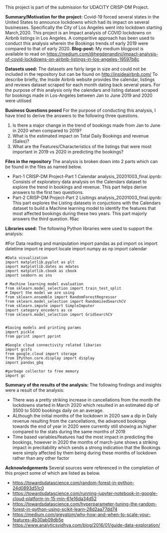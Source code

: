 This project is part of the submission for UDACITY CRISP-DM Project.

**Summary/Motivation for the project:**
Covid-19 forced several states in the United States to announce lockdowns which had its impact on several businesses. Specifically the City of Los Angeles went into lockdown starting March,2020.
This project is an Impact analysis of COVID lockdowns on Airbnb listings in Los Angeles. A comparitive approach has been used to conduct this analysis wherein the Bookings trends of early 2019 were compared to that of early 2020.
**Blog-post:**
My medium blogpost is available to read on https://medium.com/@hegdenandini/impact-analysis-of-covid-lockdowns-on-airbnb-listings-in-los-angeles-19597b8c
 
**Datasets used:**
The datasets are fairly large in size and could not be included in the repository but can be found on http://insideairbnb.com/
To describe briefly, the Inside Airbnb website provides the calendar, listings and reviews dataset scraped for each month dating back several years. For the purpose of this analysis only the calendars and listing dataset scraped for bookings made in Los-Angeles between Jan to June 2019 and 2020 were utilised

**Business Questions posed**
For the purpose of conducting this analysis, I have tried to derive the answers to the following three questions.
  1. Is there a major change in the trend of bookings made from Jan to June in 2020 when compared to 2019?
  2. What is the estimated impact on Total Daily Bookings and revenue (Sales)?
  3. What are the Features/Characteristics of the listings that were most important in 2019 vs 2020 in predicting the bookings?
 
**Files in the repository**
The analysis is broken down into 2 parts which can be found in the files as named below.
- Part-1 CRISP-DM Project-Part 1 Calendar analysis_20201003_final.ipynb: Consists of exploratory data analysis on the Calendars dataset to explore the trend in bookings and revenue. This part helps derive answers to the first two questions.
- Part-2 CRISP-DM Project-Part 2 Lisitings analysis_20201003_final.ipynb: This part explores the Listing datasets in conjuctions with the Calendars dataset to build a Machine learning model to identify the features that most affected bookings during these two years. This part majorly answers the third question.
f6ac
 
 **Libraries used:**
 The following Python libraries were used to support the analysis:
 
 #For Data reading and manipulation
    import pandas as pd
    import os
    import datetime
    import re
    import locale
    import numpy as np
    import calendar

    #Data visualization
    import matplotlib.pyplot as plt
    import matplotlib.dates as mdates
    import matplotlib.cbook as cbook
    import seaborn as sns

    # Machine learning model evaluation 
    from sklearn.model_selection import train_test_split
    # Import the model we are using
    from sklearn.ensemble import RandomForestRegressor
    from sklearn.model_selection import RandomizedSearchCV
    from sklearn.impute import SimpleImputer
    import category_encoders as ce
    from sklearn.model_selection import GridSearchCV


    #Saving models and printing params
    import pickle
    from pprint import pprint

    #Google cloud connectivity related libaries
    import gcsfs
    from google.cloud import storage
    from IPython.core.display import display
    import pandas_gbq

    #garbage collector to free memory
    import gc

**Summary of the results of the analysis:**
The following findings and insights were a result of the analysis:
 - There was a pretty striking increase in cancellations from the month the lockdowns started in March 2020 which resulted in an estimated dip of 3500 to 5000 bookings daily on an average.
 - ALthough the initial months of the lockdown in 2020 saw a dip in Daily revenue resulting from the cancellations, the advanced bookings towards the end of year in 2020 were currently still showing as higher compared to the stats during the same months of 2019
 - Time based variables/features had the most impact in predicting the bookings, however in 2020 the months of march-june shows a striking impact in precitability which sends a strong indication that the Bookings were simply affected by them being during these months of lockdown rather than any other factor
 
 **Acknowledgements**
 Several sources were referenced in the completion of this project some of which are listed as below.
 - https://towardsdatascience.com/random-forest-in-python-24d0893d51c0
 - https://towardsdatascience.com/running-jupyter-notebook-in-google-cloud-platform-in-15-min-61e16da34d52
 - https://towardsdatascience.com/hyperparameter-tuning-the-random-forest-in-python-using-scikit-learn-28d2aa77dd74
 - https://medium.com/greyatom/why-how-and-when-to-scale-your-features-4b30ab09db5e
 - https://www.analyticsvidhya.com/blog/2016/01/guide-data-exploration/
 
 
